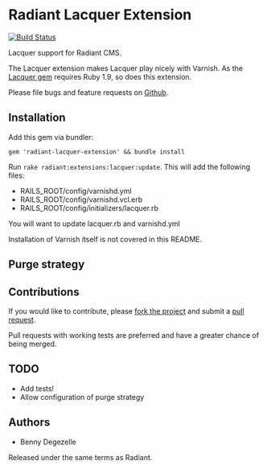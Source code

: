 # Radiant Lacquer Extension

[![Build Status](https://secure.travis-ci.org/radiant/radiant-clipped-extension.png)](http://travis-ci.org/radiant/radiant-clipped-extension)

Lacquer support for Radiant CMS.

The Lacquer extension makes Lacquer play nicely with Varnish.
As the [Lacquer gem][lacquer] requires Ruby 1.9, so does this extension.

Please file bugs and feature requests on [Github][issues].

[issues]: https://github.com/jomz/radiant-lacquer-extension/issues
[lacquer]: https://github.com/russ/lacquer

## Installation

Add this gem via bundler:

    gem 'radiant-lacquer-extension' && bundle install

Run `rake radiant:extensions:lacquer:update`. This will add the following files:

* RAILS_ROOT/config/varnishd.yml
* RAILS_ROOT/config/varnishd.vcl.erb
* RAILS_ROOT/config/initializers/lacquer.rb

You will want to update lacquer.rb and varnishd.yml

Installation of Varnish itself is not covered in this README.


## Purge strategy



## Contributions

If you would like to contribute, please [fork the project][fork] and submit a [pull request][pull-request].

[fork]: http://help.github.com/fork-a-repo/
[pull-request]: http://help.github.com/send-pull-requests/

Pull requests with working tests are preferred and have a greater chance of being merged.

## TODO

* Add tests!
* Allow configuration of purge strategy

## Authors

* Benny Degezelle

Released under the same terms as Radiant.